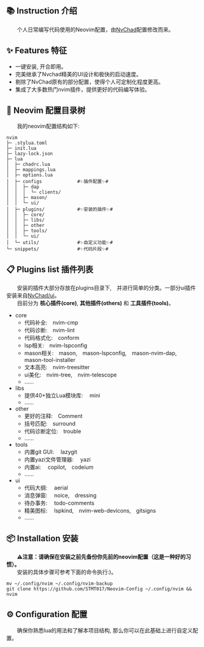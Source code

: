 ## 📚️ Instruction 介绍

&emsp;&emsp;个人日常编写代码使用的Neovim配置，由[NvChad](https://github.com/NvChad/NvChad)配置修改而来。<br>

## ✨ Features 特征

- 一键安装, 开合即用。
- 完美继承了Nvchad精美的UI设计和极快的启动速度。
- 剔除了NvChad原有的部分配置，使得个人可定制化程度更高。
- 集成了大多数热门nvim插件，提供更好的代码编写体验。

## 🌲 Neovim 配置目录树

&emsp;&emsp;我的neovim配置结构如下:

```
nvim
├─ .stylua.toml
├─ init.lua
├─ lazy-lock.json
├─ lua
│  ├─ chadrc.lua
│  ├─ mappings.lua
│  ├─ options.lua
│  ├─ configs             #✨插件配置✨#        
│  │  ├─ dap              
│  │  │  └─ clients/
│  │  ├─ mason/           
│  │  └─ ui/              
│  ├─ plugins/            #✨安装的插件✨#
│  │  ├─ core/
│  │  ├─ libs/
│  │  ├─ other
│  │  ├─ tools/
│  │  └─ ui/
│  └─ utils/              #✨自定义功能✨#
└─ snippets/              #✨代码片段✨#  
```

## 📋 Plugins list 插件列表

&emsp;&emsp;安装的插件大部分存放在plugins目录下,&emsp;并进行简单的分类。一部分ui插件安装来自[NvChad/ui](https://github.com/NvChad/NvChad/blob/v2.5/lua/nvchad/plugins/ui.lua)。<br>
&emsp;&emsp;目前分为 **核心插件(core)**, **其他插件(others)** 和 **工具插件(tools)**。

- core
  - 代码补全:&emsp;nvim-cmp
  - 代码诊断:&emsp;nvim-lint
  - 代码格式化:&emsp;conform
  - lsp相关:&emsp;nvim-lspconfig
  - mason相关:&emsp;mason,&emsp;mason-lspconfig,&emsp;mason-nvim-dap,&emsp;mason-tool-installer
  - 文本高亮:&emsp;nvim-treesitter
  - ui美化:&emsp;nvim-tree,&emsp;nvim-telescope
  - ......
- libs 
  - 提供40+独立Lua模块库: &emsp;mini 
  - ......
- other
  - 更好的注释:&emsp;Comment
  - 括号匹配:&emsp;surround
  - 代码诊断定位:&emsp;trouble
  - ......
- tools
  - 内置git GUI: &emsp;lazygit
  - 内置yazi文件管理器: &emsp;yazi
  - 内置ai: &emsp;copilot,&emsp;codeium 
  - ......
- ui 
  - 代码大纲: &emsp;aerial
  - 消息弹窗: &emsp;noice,&emsp;dressing
  - 待办事务: &emsp;todo-comments
  - 精美图标: &emsp;lspkind,&emsp;nvim-web-devicons,&emsp;gitsigns
  - ......

## 📦 Installation 安装

&emsp;&emsp;**⚠️注意：请确保在安装之前先备份你先前的neovim配置（这是一种好的习惯）。** <br>
&emsp;&emsp;安装的具体步骤可参考下面的命令执行:)。

```git
mv ~/.config/nvim ~/.config/nvim-backup
git clone https://github.com/STMT017/Neovim-Config ~/.config/nvim && nvim
```

## ⚙️ Configuration 配置

&emsp;&emsp;确保你熟悉lua的用法和了解本项目结构, 那么你可以在此基础上进行自定义配置。
